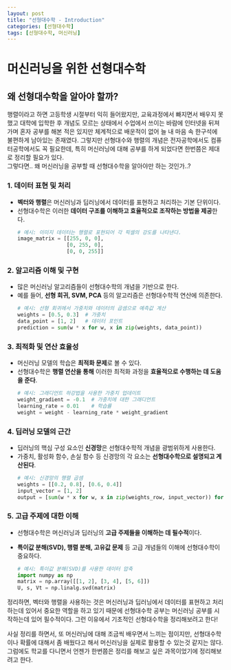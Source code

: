 ```yaml
---
layout: post
title: "선형대수학 - Introduction"
categories: [선형대수학]
tags: [선형대수학, 머신러닝]
---
```


# 머신러닝을 위한 선형대수학

## **왜 선형대수학을 알아야 할까?**

행렬이라고 하면 고등학생 시절부터 익히 들어왔지만, 교육과정에서 빠지면서 배우지 못했고 대학에 입학한 후 개념도 모르는 상태에서 수업에서 쓰이는 바람에 인터넷을 뒤져가며 혼자 공부를 해본 적은 있지만 체계적으로 배운적이 없어 늘 내 마음 속 한구석에 불편하게 남아있는 존재였다. 그렇지만 선형대수와 행렬의 개념은 전자공학에서도 컴퓨터공학에서도 꼭 필요한데, 특히 머신러닝에 대해 공부를 하게 되었다면 한번쯤은 제대로 정리할 필요가 있다.<br>
그렇다면.. 왜 머신러닝을 공부할 때 선형대수학을 알아야만 하는 것인가..?

### **1. 데이터 표현 및 처리**

- **벡터와 행렬**은 머신러닝과 딥러닝에서 데이터를 표현하고 처리하는 기본 단위이다.
- 선형대수학은 이러한 **데이터 구조를 이해하고 효율적으로 조작하는 방법을 제공**한다.
  ```python
  # 예시: 이미지 데이터는 행렬로 표현되어 각 픽셀의 강도를 나타낸다.
  image_matrix = [[255, 0, 0],
                  [0, 255, 0],
                  [0, 0, 255]]
  ```

### **2. 알고리즘 이해 및 구현**

- 많은 머신러닝 알고리즘들이 선형대수학의 개념을 기반으로 한다.
- 예를 들어, **선형 회귀, SVM, PCA** 등의 알고리즘은 선형대수학적 연산에 의존한다.
  ```python
  # 예시: 선형 회귀에서 가중치와 데이터의 곱셈으로 예측값 계산
  weights = [0.5, 0.3]  # 가중치
  data_point = [1, 2]   # 데이터 포인트
  prediction = sum(w * x for w, x in zip(weights, data_point))
  ```

### **3. 최적화 및 연산 효율성**

- 머신러닝 모델의 학습은 **최적화 문제**로 볼 수 있다.
- 선형대수학은 **행렬 연산을 통해** 이러한 최적화 과정을 **효율적으로 수행하는 데 도움을 준다**.
  ```python
  # 예시: 그래디언트 하강법을 사용한 가중치 업데이트
  weight_gradient = -0.1  # 가중치에 대한 그래디언트
  learning_rate = 0.01    # 학습률
  weight = weight - learning_rate * weight_gradient
  ```

### **4. 딥러닝 모델의 근간**

- 딥러닝의 핵심 구성 요소인 **신경망**은 선형대수학적 개념을 광범위하게 사용한다.
- 가중치, 활성화 함수, 손실 함수 등 신경망의 각 요소는 **선형대수학으로 설명되고 계산된다**.
  ```python
  # 예시: 신경망의 행렬 곱셈
  weights = [[0.2, 0.8], [0.6, 0.4]]
  input_vector = [1, 2]
  output = [sum(w * x for w, x in zip(weights_row, input_vector)) for weights_row in weights]
  ```

### **5. 고급 주제에 대한 이해**

- 선형대수학은 머신러닝과 딥러닝의 **고급 주제들을 이해하는 데 필수적**이다.
- **특이값 분해(SVD), 행렬 분해, 고유값 문제** 등 고급 개념들의 이해에 선형대수학이 중요하다.

  ```python
  # 예시: 특이값 분해(SVD)를 사용한 데이터 압축
  import numpy as np
  matrix = np.array([[1, 2], [3, 4], [5, 6]])
  U, s, Vt = np.linalg.svd(matrix)
  ```

정리하면, 벡터와 행렬을 사용하는 것은 머신러닝과 딥러닝에서 데이터를 표현하고 처리하는데 있어서 중요한 역할을 하고 있기 때문에 선형대수학 공부는 머신러닝 공부를 시작하는데 있어 필수적이다. 그런 이유에서 기초적인 선형대수학을 정리해보려고 한다!<br>

사실 정리를 하면서, 또 머신러닝에 대해 조금씩 배우면서 느끼는 점이지만, 선형대수학이나 확률에 대해서 좀 배웠다고 해서 머신러닝을 실제로 활용할 수 있는것 같지는 않다. 그럼에도 학교를 다니면서 언젠가 한번쯤은 정리를 해보고 싶은 과목이었기에 정리해보려고 한다.
